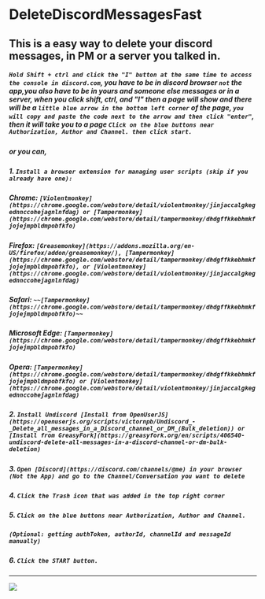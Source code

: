 # DeleteDiscordMessagesFast
## This is a easy way to delete your discord messages, in PM or a server you talked in.

##### ````Hold Shift + ctrl and click the "I" button at the same time to access the console in discord.com````, you have to be in discord browser ````not```` the app,you also have to be in yours and someone else messages or in a server, when you click shift, ctrl, and "I"  then a page will show and there will be a ````little blue arrow in the bottom left corner```` of the page, ````you will copy and paste the code next to the arrow and then click "enter"````, then it will take you to a page ````Click on the blue buttons near Authorization, Author and Channel. then click start.````

##### or you can,

##### **1.** ````Install a browser extension for managing user scripts (skip if you already have one):````

##### _Chrome:_ ````[Violentmonkey](https://chrome.google.com/webstore/detail/violentmonkey/jinjaccalgkegednnccohejagnlnfdag) or [Tampermonkey](https://chrome.google.com/webstore/detail/tampermonkey/dhdgffkkebhmkfjojejmpbldmpobfkfo)````

##### _Firefox:_ ````[Greasemonkey](https://addons.mozilla.org/en-US/firefox/addon/greasemonkey/), [Tampermonkey](https://chrome.google.com/webstore/detail/tampermonkey/dhdgffkkebhmkfjojejmpbldmpobfkfo), or [Violentmonkey](https://chrome.google.com/webstore/detail/violentmonkey/jinjaccalgkegednnccohejagnlnfdag)````

##### _Safari:_ ````~~[Tampermonkey](https://chrome.google.com/webstore/detail/tampermonkey/dhdgffkkebhmkfjojejmpbldmpobfkfo)~~````

##### _Microsoft Edge:_ ````[Tampermonkey](https://chrome.google.com/webstore/detail/tampermonkey/dhdgffkkebhmkfjojejmpbldmpobfkfo)````

##### _Opera:_ ````[Tampermonkey](https://chrome.google.com/webstore/detail/tampermonkey/dhdgffkkebhmkfjojejmpbldmpobfkfo) or [Violentmonkey](https://chrome.google.com/webstore/detail/violentmonkey/jinjaccalgkegednnccohejagnlnfdag)````

##### **2.** ````Install Undiscord [Install from OpenUserJS](https://openuserjs.org/scripts/victornpb/Undiscord_-_Delete_all_messages_in_a_Discord_channel_or_DM_(Bulk_deletion)) or [Install from GreasyFork](https://greasyfork.org/en/scripts/406540-undiscord-delete-all-messages-in-a-discord-channel-or-dm-bulk-deletion)````

##### **3.** ````Open [Discord](https://discord.com/channels/@me) in your browser (Not the App) and go to the Channel/Conversation you want to delete````

##### **4.** ````Click the Trash icon that was added in the top right corner````

##### **5.** ````Click on the blue buttons near Authorization, Author and Channel.````
##### ````(Optional: getting authToken, authorId, channelId and messageId manually)````

##### **6.** ````Click the START button.````
***
![](https://user-images.githubusercontent.com/3372598/86538983-b60c7980-becf-11ea-8cad-1a33950e77fc.gif)

